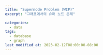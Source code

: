 ```yaml
---
title: "Supernode Problem (WIP)"
excerpt: "그래프에서의 슈퍼 노드 문제"

categories:
  - data
tags:
  - database
  - graph
last_modified_at: 2023-02-12T08:00:00-08:00
---
```

